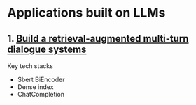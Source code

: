 # Applications built on LLMs


## 1. [Build a retrieval-augmented multi-turn dialogue systems](https://github.com/dli1/llm_applications/blob/main/use_chatgpt_api_to_build_dialogue.ipynb)

Key tech stacks
- Sbert BiEncoder
- Dense index
- ChatCompletion
